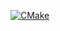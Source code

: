 [![CMake](https://github.com/bjumbeck/EngineDevelopment/actions/workflows/cmake.yml/badge.svg?branch=develop)](https://github.com/bjumbeck/EngineDevelopment/actions/workflows/cmake.yml)
